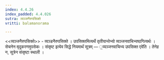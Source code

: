```yaml
---
index: 4.4.26
index_padded: 4.4.026
sutra: व्यञ्जनैरुपसिक्ते
vritti: balamanorama

---
```

<<व्यञ्जनैरुपसिक्ते>> - व्यञ्डनैरुपसिक्ते । उपसिक्तमित्यर्थे तृतीयान्तेभ्यो व्यञ्जनवाचिभ्यष्ठगित्यर्थः । सेचनेन मृदूकरणमुपसेकः । संसृष्ट इत्येव सिद्धे नियमार्थं सूत्रम् — ॒व्यञ्जनवाचिभ्य उपसिक्त एवे॑ति । तेनेह न, सूत्रेन संसृष्टा स्थाली ।